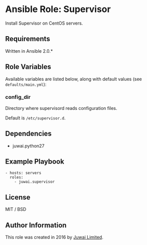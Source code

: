Ansible Role: Supervisor
========================

Install Supervisor on CentOS servers.

Requirements
------------

Written in Ansible 2.0.*

Role Variables
--------------

Available variables are listed below, along with default values (see `defaults/main.yml`):

### config_dir

Directory where supervisord reads configuration files.

Default is `/etc/supervisor.d`.

Dependencies
------------

- juwai.python27

Example Playbook
----------------

    - hosts: servers
      roles:
        - juwai.supervisor

License
-------

MIT / BSD

Author Information
------------------

This role was created in 2016 by [Juwai Limited](http://www.juwai.com).